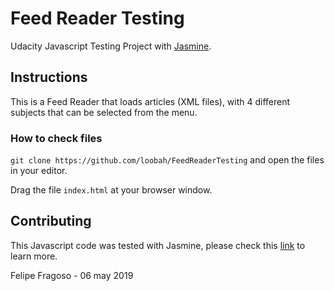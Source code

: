 # Feed Reader Testing
Udacity Javascript Testing Project with [Jasmine](https://jasmine.github.io/).

## Instructions
This is a Feed Reader that loads articles (XML files), with 4 different subjects that can be selected from the menu.

### How to check files

`git clone https://github.com/loobah/FeedReaderTesting` and open the files in your editor.

Drag the file `index.html` at your browser window.



## Contributing

This Javascript code was tested with Jasmine, please check this [link](https://jasmine.github.io/) to learn more.

Felipe Fragoso - 06 may 2019
